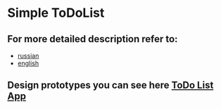 # Simple ToDoList

## For more detailed description refer to:
- [russian](https://github.com/Programming-curios/todo-app/tree/master/assets/description_ru.md)
- [english](https://github.com/Programming-curios/todo-app/tree/master/assets/description_en.md)

## Design prototypes you can see here [ToDo List App](https://www.figma.com/file/R0zGU9D7ifOYnNOLbWP747iv/ToDo-List-App-prototypes?node-id=0%3A1)

